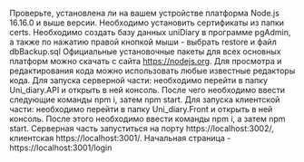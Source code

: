 Проверьте, установлена ли на вашем устройстве платформа Node.js 16.16.0 и выше версии.
Необходимо установить сертификаты из папки certs.
Необходимо создать базу данных uniDiary в программе pgAdmin, а также по нажатию правой кнопкой мыши - выбрать restore и файл dbBackup.sql
Официальные установочные пакеты для всех основных платформ можно скачать с сайта https://nodejs.org.
Для просмотра и редактирования кода можно использовать любые известные редакторы кода. Для запуска серверной части: необходимо перейти в папку Uni_diary.API и открыть в ней консоль.
После чего необходимо ввести следующие команды npm i, затем npm start.
Для запуска клиентской части: необходимо перейти в папку Uni_diary.Front и открыть в ней консоль.
После этого необходимо ввести команды npm i, а затем npm start. Серверная часть запуститься на порту https://localhost:3002/, клиентская https://localhost:3001/.
Начальная страница - https://localhost:3001/login
